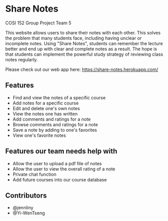 # Share Notes
COSI 152 Group Project Team 5

This website allows users to share their notes with each other. This solves the problem that many students face, including having unclear or incomplete notes. Using "Share Notes", students can remember the lecture better and end up with clear and complete notes as a result. The hope is that students can implement the powerful study strategy of reviewing class notes regularly.

Please check out our web app here: https://share-notes.herokuapp.com/

## Features

* Find and view the notes of a specific course
* Add notes for a specific course
* Edit and delete one's own notes
* View the notes one has written
* Add comments and ratings for a note
* Browse comments and ratings for a note
* Save a note by adding to one's favorites
* View one's favorite notes

## Features our team needs help with

* Allow the user to upload a pdf file of notes
* Allow the user to view the overall rating of a note
* Private chat function
* Add future courses into our course database

## Contributors
* @jennliny
* @Yi-WenTseng

